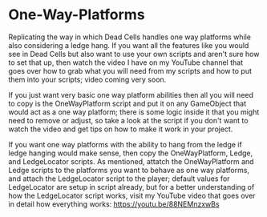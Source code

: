 # One-Way-Platforms
Replicating the way in which Dead Cells handles one way platforms while also considering a ledge hang. If you want all the features
like you would see in Dead Cells but also want to use your own scripts and aren't sure how to set that up, then watch the video I have
on my YouTube channel that goes over how to grab what you will need from my scripts and how to put them into your scripts; video coming very soon.

If you just want very basic one way platform abilities then all you will need to copy is the OneWayPlatform script and put it on
any GameObject that would act as a one way platform; there is some logic inside it that you might need to remove or adjust, so
take a look at the script if you don't want to watch the video and get tips on how to make it work in your project.

If you want one way platforms with the ability to hang from the ledge if ledge hanging would make sense, then copy the OneWayPlatform,
Ledge, and LedgeLocator scripts. As mentioned, attatch the OneWayPlatform and Ledge scripts to the platforms you want to behave as
one way platforms, and attach the LedgeLocator script to the player; default values for LedgeLocator are setup in script already, but
for a better understanding of how the LedgeLocator script works, visit my YouTube video that goes over in detail how everything works:
https://youtu.be/88NEMnzxwBs
